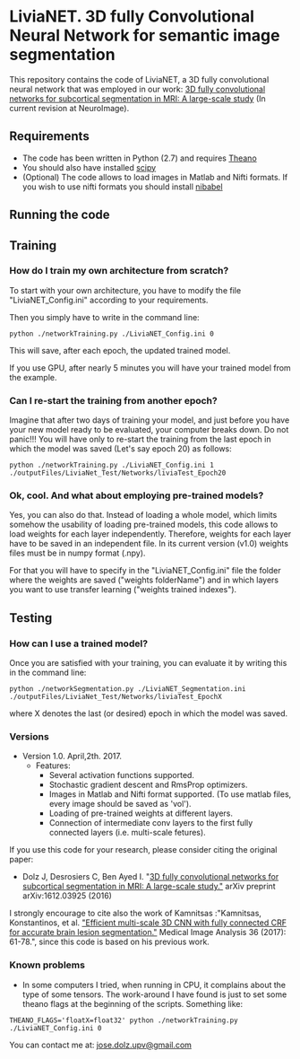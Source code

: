 # LiviaNET. 3D fully Convolutional Neural Network for semantic image segmentation

This repository contains the code of LiviaNET, a 3D fully convolutional neural network that was employed in our work: [3D fully convolutional networks for subcortical segmentation in MRI: A large-scale study](https://128.84.21.199/abs/1612.03925v1) (In current revision at NeuroImage).

## Requirements

- The code has been written in Python (2.7) and requires [Theano](http://deeplearning.net/software/theano/)
- You should also have installed [scipy](https://www.scipy.org/)
- (Optional) The code allows to load images in Matlab and Nifti formats. If you wish to use nifti formats you should install [nibabel](http://nipy.org/nibabel/) 

## Running the code

## Training

### How do I train my own architecture from scratch?

To start with your own architecture, you have to modify the file "LiviaNET_Config.ini" according to your requirements.

Then you simply have to write in the command line:

```
python ./networkTraining.py ./LiviaNET_Config.ini 0
```

This will save, after each epoch, the updated trained model.

If you use GPU, after nearly 5 minutes you will have your trained model from the example.

### Can I re-start the training from another epoch?

Imagine that after two days of training your model, and just before you have your new model ready to be evaluated, your computer breaks down. Do not panic!!! You will have only to re-start the training from the last epoch in which the model was saved (Let's say epoch 20) as follows:

```
python ./networkTraining.py ./LiviaNET_Config.ini 1 ./outputFiles/LiviaNet_Test/Networks/liviaTest_Epoch20
```

### Ok, cool. And what about employing pre-trained models?

Yes, you can also do that. Instead of loading a whole model, which limits somehow the usability of loading pre-trained models, this code allows to load weights for each layer independently. Therefore, weights for each layer have to be saved in an independent file. In its current version (v1.0) weights files must be in numpy format (.npy).

For that you will have to specify in the "LiviaNET_Config.ini" file the folder where the weights are saved ("weights folderName") and in which layers you want to use transfer learning ("weights trained indexes").

## Testing

### How can I use a trained model?

Once you are satisfied with your training, you can evaluate it by writing this in the command line:

```
python ./networkSegmentation.py ./LiviaNET_Segmentation.ini ./outputFiles/LiviaNet_Test/Networks/liviaTest_EpochX
```
where X denotes the last (or desired) epoch in which the model was saved.

### Versions
- Version 1.0. April,2th. 2017.
  * Features:
    * Several activation functions supported.
    * Stochastic gradient descent and RmsProp optimizers.
    * Images in Matlab and Nifti format supported. (To use matlab files, every image should be saved as 'vol').
    * Loading of pre-trained weights at different layers.
    * Connection of intermediate conv layers to the first fully connected layers (i.e. multi-scale fetures).


If you use this code for your research, please consider citing the original paper:

- Dolz J, Desrosiers C, Ben Ayed I. "[3D fully convolutional networks for subcortical segmentation in MRI: A large-scale study."](https://128.84.21.199/abs/1612.03925v1) arXiv preprint arXiv:1612.03925 (2016)

I strongly encourage to cite also the work of Kamnitsas :"Kamnitsas, Konstantinos, et al. ["Efficient multi-scale 3D CNN with fully connected CRF for accurate brain lesion segmentation."](http://www.sciencedirect.com/science/article/pii/S1361841516301839) Medical Image Analysis 36 (2017): 61-78.", since this code is based on his previous work.

### Known problems
* In some computers I tried, when running in CPU, it complains about the type of some tensors. The work-around I have found is just to set some theano flags at the beginning of the scripts. Something like:

```
THEANO_FLAGS='floatX=float32' python ./networkTraining.py ./LiviaNET_Config.ini 0
```

You can contact me at: jose.dolz.upv@gmail.com
